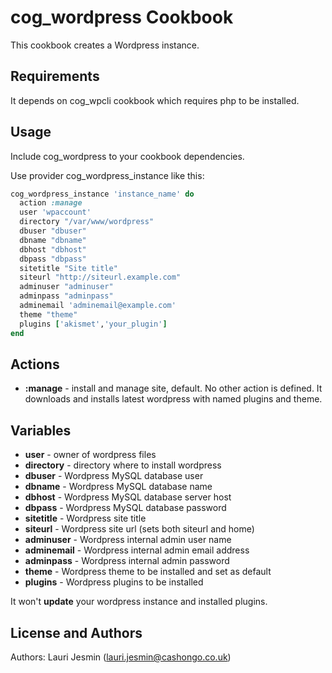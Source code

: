 cog_wordpress Cookbook
======================

This cookbook creates a Wordpress instance.

Requirements
------------
It depends on cog_wpcli cookbook which requires php to be installed.

Usage
-----

Include cog_wordpress to your cookbook dependencies.

Use provider cog_wordpress_instance like this:

```ruby
cog_wordpress_instance 'instance_name' do
  action :manage
  user 'wpaccount'
  directory "/var/www/wordpress"
  dbuser "dbuser"
  dbname "dbname"
  dbhost "dbhost"
  dbpass "dbpass"
  sitetitle "Site title"
  siteurl "http://siteurl.example.com"
  adminuser "adminuser"
  adminpass "adminpass"
  adminemail 'adminemail@example.com'
  theme "theme"
  plugins ['akismet','your_plugin']
end
```

Actions
--------
* **:manage** - install and manage site, default. No other action is defined. It downloads and installs latest wordpress with named plugins and theme.

Variables
---------
* **user** - owner of wordpress files
* **directory** - directory where to install wordpress
* **dbuser** - Wordpress MySQL database user
* **dbname** - Wordpress MySQL database name
* **dbhost** - Wordpress MySQL database server host
* **dbpass** - Wordpress MySQL database password
* **sitetitle** - Wordpress site title
* **siteurl** - Wordpress site url (sets both siteurl and home)
* **adminuser** - Wordpress internal admin user name
* **adminemail** - Wordpress internal admin email address
* **adminpass** - Wordpress internal admin password
* **theme** - Wordpress theme to be installed and set as default
* **plugins** - Wordpress plugins to be installed

It won't **update** your wordpress instance and installed plugins.


License and Authors
-------------------
Authors: Lauri Jesmin (lauri.jesmin@cashongo.co.uk)
